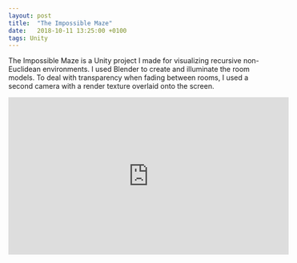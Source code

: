 ```yaml
---
layout: post
title:  "The Impossible Maze"
date:   2018-10-11 13:25:00 +0100
tags: Unity
---
```

The Impossible Maze is a Unity project I made for visualizing recursive non-Euclidean environments. I used Blender to create and illuminate the room models. To deal with transparency when fading between rooms, I used a second camera with a render texture overlaid onto the screen.

<iframe width="560" height="315" src="https://www.youtube.com/embed/AIqcUkuRMIA?rel=0" frameborder="0" allow="autoplay; encrypted-media" allowfullscreen></iframe>
